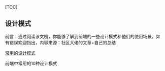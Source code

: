 [TOC]

## 设计模式

前言：通过阅读该文档，你能够了解到前端的一些设计模式和他们的使用场景，如有错误欢迎指出，内容来源：社区大佬的文章+自己的总结

[常用的设计模式](https://github.com/csxiaoyaojianxian/JavaScriptStudy)

前端中常用的10种设计模式

